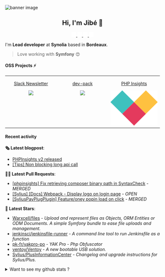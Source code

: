 ![banner image](https://images.unsplash.com/photo-1554168153-e74124abd88f?crop=entropy&amp;cs=tinysrgb&amp;fit=crop&amp;fm=jpg&amp;h=300&amp;ixid=MnwxfDB8MXxyYW5kb218MHx8cHJvZ3JhbW1pbmcsZGV2ZWxvcGVyLGRlc2lnbnx8fHx8fDE2MjgyNzM2NDI&amp;ixlib=rb-1.2.1&amp;q=80&amp;utm_campaign=api-credit&amp;utm_medium=referral&amp;utm_source=unsplash_source&amp;w=854)

<h2 align="center">Hi, I'm Jibé 👋</h2>

<p align="center">
<a href="https://jibébarth.fr" title="Personal website"><img alt="rss" width="15px" src="https://raw.githubusercontent.com/Jibbarth/jibbarth.github.io/master/img/fa/rss-solid-100.svg" />
</a>
<a href="https://twitter.com/jibbarth" title="Twitter"><img alt="twitter" width="15px" src="https://raw.githubusercontent.com/Jibbarth/jibbarth.github.io/master/img/fa/twitter-brands-100.svg" />
</a>
<a href="https://linkedin.com/in/jibé-b-772884a3" title="Linkedin"><img alt="linkedin" width="15px" src="https://raw.githubusercontent.com/Jibbarth/jibbarth.github.io/master/img/fa/linkedin-brands-100.svg" />
</a>
<a href="https://connect.symfony.com/profile/jibbarth" title="Symfony"><img alt="symfony" width="15px" src="https://raw.githubusercontent.com/Jibbarth/jibbarth.github.io/master/img/fa/symfony-brands-100.svg" />
</a>
</p>

I'm **Lead developer** at **Synolia** based in **Bordeaux**.

> Love working with **Symfony** 😍

#### OSS Projects ⚡

<table>
  <tbody>
    <tr valign="top">
      <td width="33.333333333333%" align="center">
          <a href="https://github.com/Jibbarth/slacknewsletter">
            <p>Slack Newsletter</p>
            <img src="https://images.unsplash.com/photo-1577742916133-18496a15be91?crop=entropy&amp;cs=tinysrgb&amp;fit=crop&amp;fm=jpg&amp;h=150&amp;ixid=MnwxfDB8MXxyYW5kb218MHx8U2xhY2sgTmV3c2xldHRlcixwcm9ncmFtbWluZ3x8fHx8fDE2MjgyNzM2NDI&amp;ixlib=rb-1.2.1&amp;q=80&amp;utm_campaign=api-credit&amp;utm_medium=referral&amp;utm_source=unsplash_source&amp;w=200" />
          </a>
      </td>
      <td width="33.333333333333%" align="center">
          <a href="https://github.com/Jibbarth/dev-pack">
            <p>dev-pack</p>
            <img src="https://images.unsplash.com/photo-1546146830-2cca9512c68e?ixlib=rb-1.2.1&amp;ixid=eyJhcHBfaWQiOjEyMDd9&amp;auto=format&amp;fit=crop&amp;w=200&amp;h=150" />
          </a>
      </td>
      <td width="33.333333333333%" align="center">
          <a href="https://phpinsights.com">
            <p>PHP Insights</p>
            <img src="https://raw.githubusercontent.com/nunomaduro/phpinsights/v1.14.0/art/heart.png" />
          </a>
      </td>
    </tr>
  </tbody>
</table>



#### Recent activity

**🗞 Latest blogpost**:

* [PHPInsights v2 released](https://jibébarth.fr/post/phpinsights-v2-released)
* [[Tips] Non blocking long api call](https://jibébarth.fr/post/non-blocking-long-api-call)

**👨‍💻 Latest Pull Requests**:

* [[phpinsights] Fix retrieving composer binary path in SyntaxCheck](https://github.com/nunomaduro/phpinsights/pull/505) - _MERGED_
* [[Sylius] [Docs] Webpack - Display logo on login page](https://github.com/Sylius/Sylius/pull/12849) - _OPEN_
* [[SyliusPayPlugPlugin] Feature/oney popin load on click](https://github.com/payplug/SyliusPayPlugPlugin/pull/70) - _MERGED_

**🌟 Latest Stars**:

* [Warxcell/files](https://github.com/Warxcell/files)  - _Upload and represent files as Objects, ORM Entities or ODM Documents. A simple Symfony bundle to ease file uploads and management._
* [jenkinsci/jenkinsfile-runner](https://github.com/jenkinsci/jenkinsfile-runner)  - _A command line tool to run Jenkinsfile as a function_
* [pk-fr/yakpro-po](https://github.com/pk-fr/yakpro-po)  - _YAK Pro - Php Obfuscator_
* [ventoy/Ventoy](https://github.com/ventoy/Ventoy)  - _A new bootable USB solution._
* [Sylius/PlusInformationCenter](https://github.com/Sylius/PlusInformationCenter)  - _Changelog and upgrade instructions for Sylius/Plus._

<details>
<summary> Want to see my github stats ? </summary>

![Github stats](https://github-readme-stats.vercel.app/api?username=Jibbarth&&show_icons=true)
</details>
